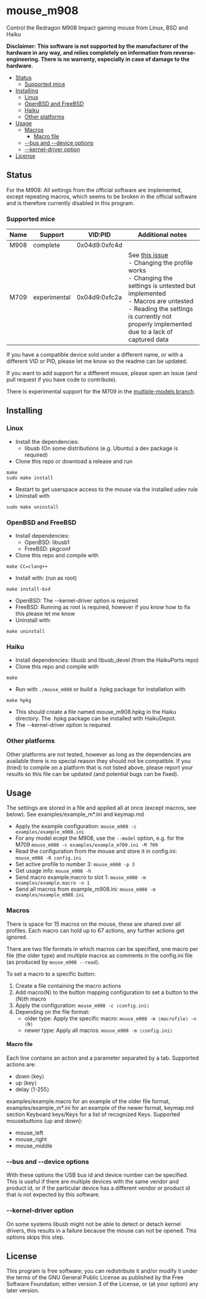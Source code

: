 # mouse_m908
Control the Redragon M908 Impact gaming mouse from Linux, BSD and Haiku

**Disclaimer: This software is not supported by the manufacturer of the hardware in any way, and relies completely on information from reverse-engineering. There is no warranty, especially in case of damage to the hardware.**

- [Status](#status)
	- [Supported mice](#supported-mice)
- [Installing](#installing)
	- [Linux](#linux)
	- [OpenBSD and FreeBSD](#openbsd-and-freebsd)
	- [Haiku](#haiku)
	- [Other platforms](#other-platforms)
- [Usage](#usage)
	- [Macros](#macros)
		- [Macro file](#macro-file)
	- [--bus and --device options](#--bus-and---device-options)
	- [--kernel-driver option](#--kernel-driver-option)
- [License](#license)

## Status
For the M908: All settings from the official software are implemented, except repeating macros, which seems to be broken in the official software and is therefore currently disabled in this program.

### Supported mice
Name | Support | VID:PID | Additional notes
---|---|---|---
M908 | complete | 0x04d9:0xfc4d | 
M709 | experimental | 0x04d9:0xfc2a | See [this issue](https://github.com/dokutan/mouse_m908/issues/1)<br>- Changing the profile works<br>- Changing the settings is untested but implemented<br>- Macros are untested<br>- Reading the settings is currently not properly implemented due to a lack of captured data

If you have a compatible device sold under a different name, or with a different VID or PID, please let me know so the readme can be updated.

If you want to add support for a different mouse, please open an issue (and pull request if you have code to contribute).

There is experimental support for the M709 in the [multiple-models branch](https://github.com/dokutan/mouse_m908/tree/multiple-models).

## Installing

### Linux
- Install the dependencies:
  - libusb (On some distributions (e.g. Ubuntu) a dev package is required)
- Clone this repo or download a release and run
```
make
sudo make install
```
- Restart to get userspace access to the mouse via the installed udev rule
- Uninstall with
```
sudo make uninstall
```

### OpenBSD and FreeBSD

- Install dependencies:
	- OpenBSD: libusb1
	- FreeBSD: pkgconf
- Clone this repo and compile with
```
make CC=clang++
```
- Install with: (run as root)
```
make install-bsd
```
- OpenBSD: The --kernel-driver option is required
- FreeBSD: Running as root is required, however if you know how to fix this please let me know
- Uninstall with:
```
make uninstall
```

### Haiku

- Install dependencies: libusb and libusb_devel (from the HaikuPorts repo)
- Clone this repo and compile with
```
make
```
- Run with ``./mouse_m908`` or build a .hpkg package for installation with
```
make hpkg
```
- This should create a file named mouse_m908.hpkg in the Haiku directory. The .hpkg package can be installed with HaikuDepot.
- The --kernel-driver option is required

### Other platforms

Other platforms are not tested, however as long as the dependencies are available there is no special reason they should not be compatible. If you (tried) to compile on a platform that is not listed above, please report your results so this file can be updated (and potential bugs can be fixed).

## Usage
The settings are stored in a file and applied all at once (except macros, see below). See examples/example_m*.ini and keymap.md

- Apply the example configuration:
``
mouse_m908 -c examples/example_m908.ini
``
- For any model ecept the M908, use the ``--model`` option, e.g. for the M709
``
mouse_m908 -c examples/example_m709.ini -M 709
``
- Read the configuration from the mouse and store it in config.ini:
``
mouse_m908 -R config.ini
``
- Set active profile to number 3:
``
mouse_m908 -p 3
``
- Get usage info:
``
mouse_m908 -h
``
- Send macro example.macro to slot 1:
``
mouse_m908 -m examples/example.macro -n 1
``
- Send all macros from example_m908.ini:
``
mouse_m908 -m examples/example_m908.ini
``

### Macros

There is space for 15 macros on the mouse, these are shared over all profiles. Each macro can hold up to 67 actions, any further actions get ignored.

There are two file formats in which macros can be specified, one macro per file (the older type) and multiple macros as comments in the config.ini file (as produced by ``mouse_m908 --read``).

To set a macro to a specific button:
1. Create a file containing the macro actions
2. Add macro⟨N⟩ to the button mapping configuration to set a button to the ⟨N⟩th macro
3. Apply the configuration: ``mouse_m908 -c ⟨config.ini⟩``
4. Depending on the file format:
	- older type: Apply the specific macro: ``mouse_m908 -m ⟨macrofile⟩ -n ⟨N⟩``
	- newer type: Apply all macros: ``mouse_m908 -m ⟨config.ini⟩``

#### Macro file
Each line contains an action and a parameter separated by a tab. Supported actions are:
- down	⟨key⟩
- up	⟨key⟩
- delay ⟨1-255⟩

examples/example.macro for an example of the older file format, examples/example_m*.ini for an example of the newer format, keymap.md section Keyboard keys/Keys for a list of recognized Keys. Supported mousebuttons (up and down):
- mouse_left
- mouse_right
- mouse_middle

### --bus and --device options

With these options the USB bus id and device number can be specified. This is useful if there are multiple devices with the same vendor and product id, or if the particular device has a different vendor or product id that is not expected by this software.

### --kernel-driver option

On some systems libusb might not be able to detect or detach kernel drivers, this results in a failure because the mouse can not be opened. This options skips this step.

## License
This program is free software; you can redistribute it and/or modify it under the terms of the GNU General Public License as published by the Free Software Foundation; either version 3 of the License, or (at your option) any later version.
